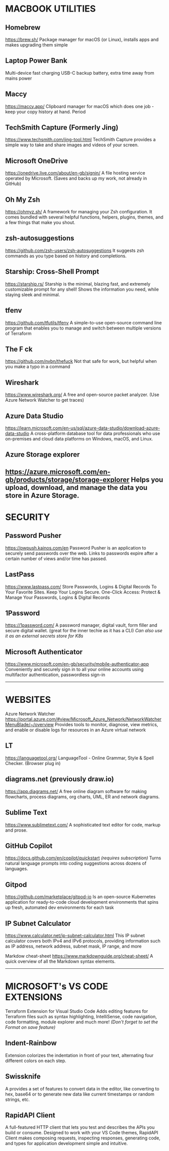 # MACBOOK UTILITIES

## Homebrew
https://brew.sh/
Package manager for macOS (or Linux), installs apps and makes upgrading them simple

## Laptop Power Bank
Multi-device fast charging USB-C backup battery, extra time away from mains power

## Maccy
https://maccy.app/
Clipboard manager for macOS which does one job - keep your copy history at hand. Period


## TechSmith Capture (Formerly Jing)
https://www.techsmith.com/jing-tool.html
TechSmith Capture provides a simple way to take and share images and videos of your screen.

## Microsoft OneDrive
https://onedrive.live.com/about/en-gb/signin/
A file hosting service operated by Microsoft. (Saves and backs up my work, not already in GitHub)

## Oh My Zsh
https://ohmyz.sh/
A framework for managing your Zsh configuration. It comes bundled with several helpful functions, helpers, plugins, themes, and a few things that make you shout.

## zsh-autosuggestions
https://github.com/zsh-users/zsh-autosuggestions
It suggests zsh commands as you type based on history and completions.

## Starship: Cross-Shell Prompt
https://starship.rs/
Starship is the minimal, blazing fast, and extremely customizable prompt for any shell! Shows the information you need, while staying sleek and minimal.

## tfenv
https://github.com/tfutils/tfenv
A simple-to-use open-source command line program that enables you to manage and switch between multiple versions of Terraform

## The F ck
https://github.com/nvbn/thefuck
Not that safe for work, but helpful when you make a typo in a command

## Wireshark
https://www.wireshark.org/
A free and open-source packet analyzer. (Use Azure Network Watcher to get traces)

## Azure Data Studio
https://learn.microsoft.com/en-us/sql/azure-data-studio/download-azure-data-studio
A cross-platform database tool for data professionals who use on-premises and cloud data platforms on Windows, macOS, and Linux.

## Azure Storage explorer
https://azure.microsoft.com/en-gb/products/storage/storage-explorer
Helps you upload, download, and manage the data you store in Azure Storage.
---

# SECURITY

## Password Pusher
https://pwpush.kainos.com/en
Password Pusher is an application to securely send passwords over the web. Links to passwords expire after a certain number of views and/or time has passed.

## LastPass
https://www.lastpass.com/
Store Passwords, Logins & Digital Records To Your Favorite Sites. Keep Your Logins Secure. One-Click Access: Protect & Manage Your Passwords, Logins & Digital Records

## 1Password 
https://1password.com/
A password manager, digital vault, form filler and secure digital wallet. (great for the inner techie as it has a CLI)
*Can also use it as an external secrets store for K8s*

## Microsoft Authenticator
https://www.microsoft.com/en-gb/security/mobile-authenticator-app
Conveniently and securely sign in to all your online accounts using multifactor authentication, passwordless sign-in 

---

# WEBSITES
Azure Network Watcher
https://portal.azure.com/#view/Microsoft_Azure_Network/NetworkWatcherMenuBlade/~/overview
Provides tools to monitor, diagnose, view metrics, and enable or disable logs for resources in an Azure virtual network

## LT
https://languagetool.org/
LanguageTool - Online Grammar, Style & Spell Checker. (Browser plug in)

## diagrams.net (previously draw.io)
https://app.diagrams.net/ 
A free online diagram software for making flowcharts, process diagrams, org charts, UML, ER and network diagrams.

## Sublime Text 
https://www.sublimetext.com/
A sophisticated text editor for code, markup and prose.

## GitHub Copilot 
https://docs.github.com/en/copilot/quickstart
*(requires subscription)*
Turns natural language prompts into coding suggestions across dozens of languages.

## Gitpod
https://github.com/marketplace/gitpod-io
Is an open-source Kubernetes application for ready-to-code cloud development environments that spins up fresh, automated dev environments for each task

## IP Subnet Calculator
https://www.calculator.net/ip-subnet-calculator.html
This IP subnet calculator covers both IPv4 and IPv6 protocols, providing information such as IP address, network address, subnet mask, IP range, and more

Markdow cheat-sheet
https://www.markdownguide.org/cheat-sheet/
A quick overview of all the Markdown syntax elements.

---

# MICROSOFT's VS CODE EXTENSIONS

Terraform Extension for Visual Studio Code
Adds editing features for Terraform files such as syntax highlighting, IntelliSense, code navigation, code formatting, module explorer and much more!
*(Don't forget to set the Format on save feature)*

## Indent-Rainbow
Extension colorizes the indentation in front of your text, alternating four different colors on each step.

## Swissknife
A provides a set of features to convert data in the editor, like converting to hex, base64 or to generate new data like current timestamps or random strings, etc.

## RapidAPI Client
A full-featured HTTP client that lets you test and describes the APIs you build or consume. Designed to work with your VS Code themes, RapidAPI Client makes composing requests, inspecting responses, generating code, and types for application development simple and intuitive.





















